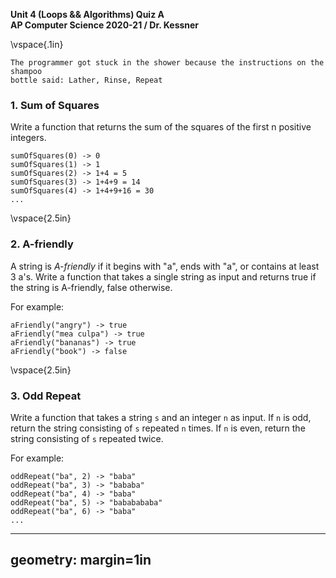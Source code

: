 __Unit 4 (Loops && Algorithms) Quiz A__  
__AP Computer Science 2020-21 / Dr. Kessner__  

\vspace{.1in}

```
The programmer got stuck in the shower because the instructions on the shampoo
bottle said: Lather, Rinse, Repeat
```

### 1.  Sum of Squares

Write a function that returns the sum of the squares of the first n positive
integers.

```
sumOfSquares(0) -> 0
sumOfSquares(1) -> 1
sumOfSquares(2) -> 1+4 = 5
sumOfSquares(3) -> 1+4+9 = 14
sumOfSquares(4) -> 1+4+9+16 = 30
...
```

\vspace{2.5in}


### 2. A-friendly

A string is _A-friendly_ if it begins with "a", ends with "a", or contains at
least 3 a's.  Write a function that takes a single string as input and returns
true if the string is A-friendly, false otherwise.

For example:
```
aFriendly("angry") -> true
aFriendly("mea culpa") -> true
aFriendly("bananas") -> true
aFriendly("book") -> false
```


\vspace{2.5in}


### 3. Odd Repeat

Write a function that takes a string `s` and an integer `n` as input.  If `n` is odd,
return the string consisting of `s` repeated `n` times.  If `n` is even, return the string
consisting of `s` repeated twice.

For example:
```
oddRepeat("ba", 2) -> "baba"
oddRepeat("ba", 3) -> "bababa"
oddRepeat("ba", 4) -> "baba"
oddRepeat("ba", 5) -> "bababababa"
oddRepeat("ba", 6) -> "baba"
...
```


---
geometry: margin=1in
---


